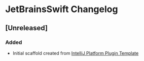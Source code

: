 <!-- Keep a Changelog guide -> https://keepachangelog.com -->

# JetBrainsSwift Changelog

## [Unreleased]
### Added
- Initial scaffold created from [IntelliJ Platform Plugin Template](https://github.com/JetBrains/intellij-platform-plugin-template)
